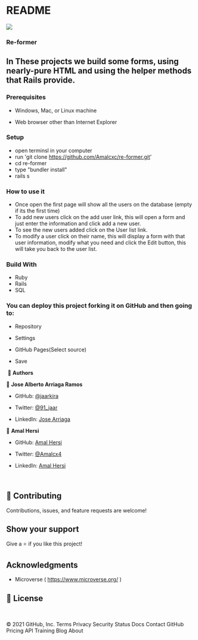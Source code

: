 # README
![](https://img.shields.io/badge/Microverse-blueviolet)

### Re-former

## In These projects we build some forms, using nearly-pure HTML and using the helper methods that Rails provide.


### Prerequisites

- Windows, Mac, or Linux machine 

- Web browser other than Internet Explorer

### Setup

- open terminsl in your computer
- run 'git clone https://github.com/Amalcxc/re-former.git'
- cd re-former
- type "bundler install"
- rails s

### How to use it

- Once open the first page will show all the users on the database (empty if its the first time)
- To add new users click on the add user link, this will open a form and just enter the information and click add a new user.
- To see the new users added click on the User list link.
- To modify a user click on their name, this will display a form with that user information, modify what you need and click the Edit button, this will take you back to the user list.

### Build With

- Ruby 
- Rails
- SQL

### You can deploy this project forking it on GitHub and then going to:

- Repository

- Settings

- GitHub Pages(Select source)

- Save

​
👤 **Authors**


👤 **Jose Alberto Arriaga Ramos**

- GitHub: [@jaarkira](https://github.com/jaarkira )

- Twitter: [@91_jaar](https://twitter.com/91_jaar )

- LinkedIn: [Jose Arriaga](https://www.linkedin.com/in/jose-arriaga-63a851204/)



👤 **Amal Hersi**

- GitHub: [Amal Hersi](https://github.com/Amalcxc)

- Twitter: [@Amalcx4](https://twitter.com/home?lang=en)

- LinkedIn: [Amal Hersi](https://www.linkedin.com/in/amal-hersi-a29583205/)


​

## 🤝 Contributing

Contributions, issues, and feature requests are welcome!

## Show your support


Give a ⭐️ if you like this project!


## Acknowledgments

- Microverse ( https://www.microverse.org/ )

## 📝 License

​
 
© 2021 GitHub, Inc.
Terms
Privacy
Security
Status
Docs
Contact GitHub
Pricing
API
Training
Blog
About

